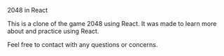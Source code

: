 2048 in React

This is a clone of the game 2048 using React. It was made to learn more about and practice using React. 

Feel free to contact with any questions or concerns.
